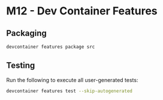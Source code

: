 # M12 - Dev Container Features

## Packaging

```bash
devcontainer features package src
```

## Testing

Run the following to execute all user-generated tests:

```bash
devcontainer features test --skip-autogenerated
```